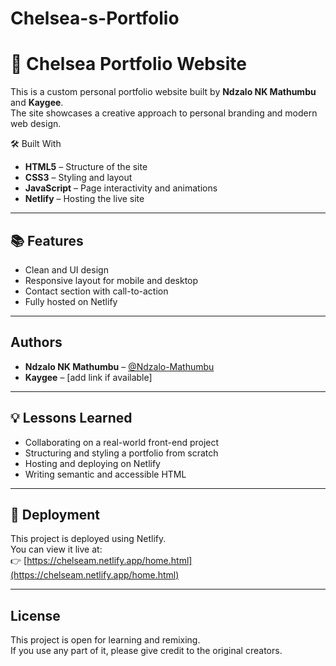 # Chelsea-s-Portfolio


# 💼 Chelsea Portfolio Website

This is a custom personal portfolio website built by **Ndzalo NK Mathumbu** and **Kaygee**.  
The site showcases a creative approach to personal branding and modern web design.

 🛠️ Built With

- **HTML5** – Structure of the site
- **CSS3** – Styling and layout
- **JavaScript** – Page interactivity and animations
- **Netlify** – Hosting the live site


---

## 📚 Features

- Clean and UI design
- Responsive layout for mobile and desktop
- Contact section with call-to-action
- Fully hosted on Netlify

---

## Authors

- **Ndzalo NK Mathumbu** – [@Ndzalo-Mathumbu](https://github.com/Ndzalo-Mathumbu)  
- **Kaygee** – [add link if available]

---

## 💡 Lessons Learned

- Collaborating on a real-world front-end project
- Structuring and styling a portfolio from scratch
- Hosting and deploying on Netlify
- Writing semantic and accessible HTML

---

## 🚀 Deployment

This project is deployed using Netlify.  
You can view it live at:  
👉 [https://chelseam.netlify.app/home.html](https://chelseam.netlify.app/home.html)

---

## License

This project is open for learning and remixing.  
If you use any part of it, please give credit to the original creators.


